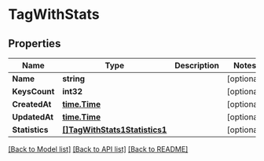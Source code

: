 # TagWithStats

## Properties

Name | Type | Description | Notes
------------ | ------------- | ------------- | -------------
**Name** | **string** |  | [optional] 
**KeysCount** | **int32** |  | [optional] 
**CreatedAt** | [**time.Time**](time.Time.md) |  | [optional] 
**UpdatedAt** | [**time.Time**](time.Time.md) |  | [optional] 
**Statistics** | [**[]TagWithStats1Statistics1**](TagWithStats1Statistics1.md) |  | [optional] 

[[Back to Model list]](../README.md#documentation-for-models) [[Back to API list]](../README.md#documentation-for-api-endpoints) [[Back to README]](../README.md)



